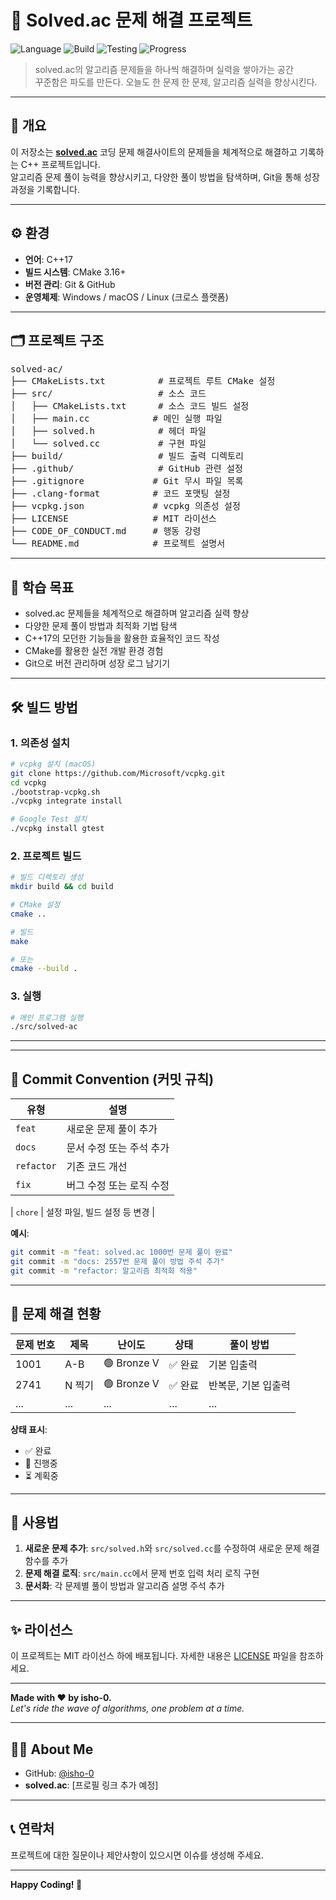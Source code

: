 # 🌊 Solved.ac 문제 해결 프로젝트

![Language](https://img.shields.io/badge/language-C++-blue?logo=c%2B%2B)
![Build](https://img.shields.io/badge/build-CMake-orange?logo=cmake)
![Testing](https://img.shields.io/badge/testing-GoogleTest-green?logo=google)
![Progress](https://img.shields.io/badge/status-solving-informational)

> solved.ac의 알고리즘 문제들을 하나씩 해결하며 실력을 쌓아가는 공간  
> 꾸준함은 파도를 만든다. 오늘도 한 문제 한 문제, 알고리즘 실력을 향상시킨다.

---

## 🧭 개요

이 저장소는 [**solved.ac**](https://solved.ac) 코딩 문제 해결사이트의 문제들을 체계적으로 해결하고 기록하는 C++ 프로젝트입니다.  
알고리즘 문제 풀이 능력을 향상시키고, 다양한 풀이 방법을 탐색하며, Git을 통해 성장 과정을 기록합니다.

---

## ⚙️ 환경

- **언어**: C++17
- **빌드 시스템**: CMake 3.16+
- **버전 관리**: Git & GitHub
- **운영체제**: Windows / macOS / Linux (크로스 플랫폼)

---

## 🗂️ 프로젝트 구조

<pre>
solved-ac/
├── CMakeLists.txt          # 프로젝트 루트 CMake 설정
├── src/                    # 소스 코드
│   ├── CMakeLists.txt      # 소스 코드 빌드 설정
│   ├── main.cc            # 메인 실행 파일
│   ├── solved.h            # 헤더 파일
│   └── solved.cc           # 구현 파일
├── build/                  # 빌드 출력 디렉토리
├── .github/                # GitHub 관련 설정
├── .gitignore             # Git 무시 파일 목록
├── .clang-format          # 코드 포맷팅 설정
├── vcpkg.json             # vcpkg 의존성 설정
├── LICENSE                # MIT 라이선스
├── CODE_OF_CONDUCT.md     # 행동 강령
└── README.md              # 프로젝트 설명서
</pre>

---

## 📌 학습 목표

- solved.ac 문제들을 체계적으로 해결하며 알고리즘 실력 향상
- 다양한 문제 풀이 방법과 최적화 기법 탐색
- C++17의 모던한 기능들을 활용한 효율적인 코드 작성
- CMake를 활용한 실전 개발 환경 경험
- Git으로 버전 관리하며 성장 로그 남기기

---

## 🛠️ 빌드 방법

### 1. 의존성 설치

```bash
# vcpkg 설치 (macOS)
git clone https://github.com/Microsoft/vcpkg.git
cd vcpkg
./bootstrap-vcpkg.sh
./vcpkg integrate install

# Google Test 설치
./vcpkg install gtest
```

### 2. 프로젝트 빌드

```bash
# 빌드 디렉토리 생성
mkdir build && cd build

# CMake 설정
cmake ..

# 빌드
make

# 또는
cmake --build .
```

### 3. 실행

```bash
# 메인 프로그램 실행
./src/solved-ac
```

---



---

## 🌊 Commit Convention (커밋 규칙)

| 유형 | 설명 |
|------|------|
| `feat` | 새로운 문제 풀이 추가 |
| `docs` | 문서 수정 또는 주석 추가 |
| `refactor` | 기존 코드 개선 |
| `fix` | 버그 수정 또는 로직 수정 |

| `chore` | 설정 파일, 빌드 설정 등 변경 |

**예시**:

```bash
git commit -m "feat: solved.ac 1000번 문제 풀이 완료"
git commit -m "docs: 2557번 문제 풀이 방법 주석 추가"
git commit -m "refactor: 알고리즘 최적화 적용"
```

---

## 📖 문제 해결 현황

| 문제 번호 | 제목 | 난이도 | 상태 | 풀이 방법 |
|-----------|------|--------|------|-----------|
| 1001 | A-B | 🟢 Bronze V | ✅ 완료 | 기본 입출력 |
| 2741 | N 찍기 | 🟢 Bronze V | ✅ 완료 | 반복문, 기본 입출력 |
| ... | ... | ... | ... | ... |

**상태 표시**:
- ✅ 완료
- 🔄 진행중
- ⏳ 계획중

---

## 📝 사용법

1. **새로운 문제 추가**: `src/solved.h`와 `src/solved.cc`를 수정하여 새로운 문제 해결 함수를 추가
2. **문제 해결 로직**: `src/main.cc`에서 문제 번호 입력 처리 로직 구현
3. **문서화**: 각 문제별 풀이 방법과 알고리즘 설명 주석 추가

---

## ✨ 라이선스

이 프로젝트는 MIT 라이선스 하에 배포됩니다. 자세한 내용은 [LICENSE](LICENSE) 파일을 참조하세요.

---

**Made with ❤️ by isho-0.**  
*Let's ride the wave of algorithms, one problem at a time.*

---

## 🙋‍♂️ About Me

- GitHub: [@isho-0](https://github.com/isho-0)
- **solved.ac**: [프로필 링크 추가 예정]

---

## 📞 연락처

프로젝트에 대한 질문이나 제안사항이 있으시면 이슈를 생성해 주세요.

---

**Happy Coding! 🎉**

